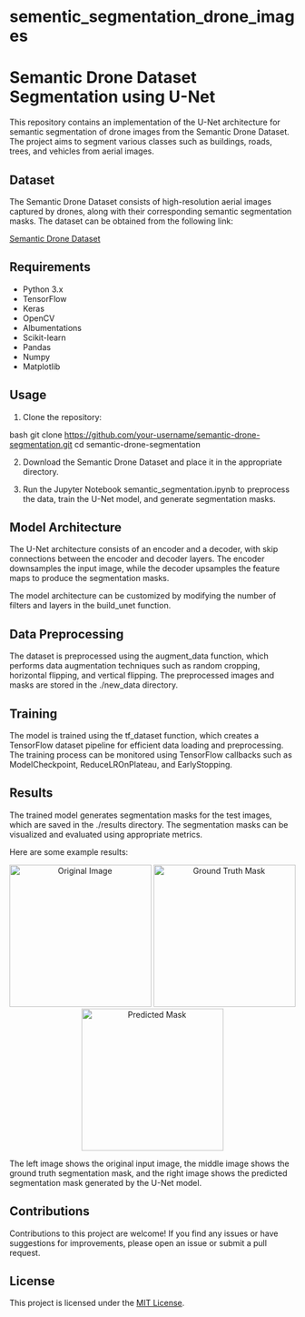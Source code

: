 # sementic_segmentation_drone_images


# Semantic Drone Dataset Segmentation using U-Net

This repository contains an implementation of the U-Net architecture for semantic segmentation of drone images from the Semantic Drone Dataset. The project aims to segment various classes such as buildings, roads, trees, and vehicles from aerial images.

## Dataset

The Semantic Drone Dataset consists of high-resolution aerial images captured by drones, along with their corresponding semantic segmentation masks. The dataset can be obtained from the following link:

[Semantic Drone Dataset](https://www.kaggle.com/datasets/bulentsiyah/semantic-drone-dataset)

## Requirements

- Python 3.x
- TensorFlow
- Keras
- OpenCV
- Albumentations
- Scikit-learn
- Pandas
- Numpy
- Matplotlib

## Usage

1. Clone the repository:

bash
git clone https://github.com/your-username/semantic-drone-segmentation.git
cd semantic-drone-segmentation


2. Download the Semantic Drone Dataset and place it in the appropriate directory.

3. Run the Jupyter Notebook semantic_segmentation.ipynb to preprocess the data, train the U-Net model, and generate segmentation masks.

## Model Architecture

The U-Net architecture consists of an encoder and a decoder, with skip connections between the encoder and decoder layers. The encoder downsamples the input image, while the decoder upsamples the feature maps to produce the segmentation masks.

The model architecture can be customized by modifying the number of filters and layers in the build_unet function.

## Data Preprocessing

The dataset is preprocessed using the augment_data function, which performs data augmentation techniques such as random cropping, horizontal flipping, and vertical flipping. The preprocessed images and masks are stored in the ./new_data directory.

## Training

The model is trained using the tf_dataset function, which creates a TensorFlow dataset pipeline for efficient data loading and preprocessing. The training process can be monitored using TensorFlow callbacks such as ModelCheckpoint, ReduceLROnPlateau, and EarlyStopping.

## Results

The trained model generates segmentation masks for the test images, which are saved in the ./results directory. The segmentation masks can be visualized and evaluated using appropriate metrics.

Here are some example results:

<p align="center">
  <img src="path/to/original_image.png" alt="Original Image" width="250">
  <img src="path/to/ground_truth_mask.png" alt="Ground Truth Mask" width="250">
  <img src="path/to/predicted_mask.png" alt="Predicted Mask" width="250">
</p>

The left image shows the original input image, the middle image shows the ground truth segmentation mask, and the right image shows the predicted segmentation mask generated by the U-Net model.

## Contributions

Contributions to this project are welcome! If you find any issues or have suggestions for improvements, please open an issue or submit a pull request.

## License

This project is licensed under the [MIT License](LICENSE).
